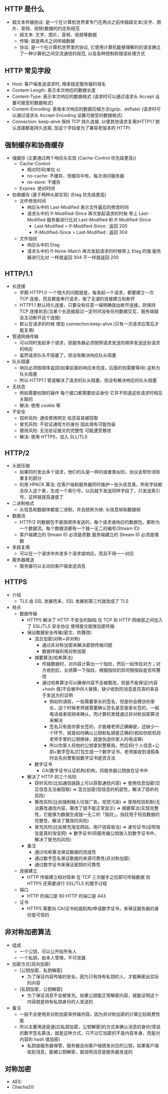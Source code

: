## HTTP 是什么

- 超文本传输协议: 是一个在计算机世界里专门在两点之前传输超文本(文字、图片、音频、视频)数据的约定和规范
  - 超文本: 文字、图片、音频、视频等数据
  - 传输: 就是两点之间传输数据
  - 协议: 是一个在计算机世界里的协议, 它使用计算机能够理解的的语言确立了一种计算机之间交流通信的规范, 以及各种控制和错误处理方式

## HTTP 常见字段

- Host: 客户端发送请求时, 用来指定服务器的域名
- Content-Length: 表示本次响应的数据长度
- Content-Type: 表示本次响应的数据格式 (请求时可以通过请求头 Accept 设置可接受的数据格式)
- Content-Encoding: 表格本次响应的数据压缩方法(gzip、deflate) (请求时可以通过请求头 Accept-Encoding 设置可接受的数据格式)
- Connection: keep-alive 保持 TCP 持久连接, 以便其他请求复用(HTTP1.1 默认连接都是持久连接, 加这个字段是为了兼容老版本的 HTTP)

## 强制缓存和协商缓存

- 强缓存 (主要通过两个响应头实现 (Cache-Control 优先级更高))
  - Cache-Control
    - 相对时间(单位 s)
    - no-cache: 不缓存，但缓存中有，每次询问服务器
    - no-store: 不缓存
  - Expires: 绝对时间
- 协商缓存 (基于两种头部实现) (Etag 优先级更高)
  - 文件修改时间
    - 响应头中的 Last-Modified 表示文件最后的修改时间
    - 请求头中的 If-Modified-Since 再次发起请求的时候 带上 Last-Modified 服务器进行比对 Last-Modified 和 If-Modified-Since
      - Last-Modified > If-Modified-Since : 返回 200
      - If-Modified-Since > Last-Modified : 返回 304
  - 文件指纹
    - 响应头中的 Etag
    - 请求头中的 If-None-Match 再次发起请求的时候带上 Etag 的值 服务器进行比对 一样就返回 304 不一样就返回 200

## HTTP/1.1

- 长连接
  - 早期 HTTP1.0 一个很大的问题就是，每发起一个请求，都要建立一次 TCP 连接，而且都是串行请求，做了无谓的连接建立和断开
  - HTTP1.1 默认持久连接，只要没有任意一端明确提出断开连接，则保持 TCP 连接状态(当某个长连接超过一定时间没有任何数据交互，服务端就会主动断开这个连接)
  - 默认在请求的时候 增加 connection:keep-alive (只有一次请求应答后才能复用)
- 管道网络传输
  - 可以同时发起多个请求，但服务器必须按照请求发送的顺序发送这些请求的响应
  - 虽然请求队头不阻塞了，但没有解决响应队头阻塞
- 队头阻塞
  - 响应必须按顺序返回(如果前面的响应未完成，后面的则需要等待) 这称为队头阻塞
  - 所以 HTTP1.1 管道解决了请求的队头阻塞，但没有解决响应的队头阻塞
- 无状态
  - 例如需要权限的操作 每个接口都需要验证身份 它并不知道这些请求时相互关联的
  - 解决: 使用 cookie 等
- 不安全
  - 窃听风险: 通信使用明文 信息容易被窃取
  - 冒充风险: 不验证通信方的身份 因此很有可能伪装
  - 篡改风险: 无法验证报文的完整性 可能遭受篡改
  - 解决: 使用 HTTPS，加入 SLL/TLS

## HTTP/2

- 头部压缩
  - 如果同时发出多个请求，他们的头是一样的或者类似的，协议会帮你消除重复的部分
  - 利用 HPACK 算法: 在客户端和服务器同时维护一张头信息表，所有字段都会存入这个表，生成一个索引号，以后就不发送同样字段了，只发送索引号，这样就提高速度了
- 二进制格式
  - 头信息和数据体都是二进制，并且统称为帧: 头信息帧和数据帧
- 数据流
  - HTTP/2 的数据包不是按顺序发送的，每个请求或响应的数据包，都称为一个数据流，每个数据流都有一个独一无二的编号(Stream ID)
  - 客户端建立的 Stream ID 必须是奇数 服务端建立的 Stream ID 必须是偶数
- 多路复用
  - 可以在一个请求中并发多个请求或响应，而且不用一一对应
- 服务器推送
  - 服务器可以主动向客户端发送消息

## HTTPS

- 介绍
  - TLS 由 SSL 发展而来，SSL 发展到第三代就改成了 TLS
- 特点
  - 数据传输
    - HTTPS 解决了 HTTP 不安全的缺陷 在 TCP 和 HTTP 网络层之间加入了 SSL/TLS 安全协议 使得报文能够加密传输
    - 保证数据安全传输(密文、防篡改)
      - 混合加密(对称+非对称)
        - 通过非对称加密来解决密钥传输问题
        - 数据传输利用对称加密
      - 摘要算法(哈希算法)
        - 传输数据时，对内容计算出一个指纹，然后一起传给对方；对方收到后，业绩算一下指纹，根据指纹的异同哦按段是否呗篡改
        - 通过哈希算法可以确保内容不会被篡改，但是不能保证[内容+hash 值]不会被中间人替换，缺少收到的消息是否真的来自于发送方的证明
          - 例如你请假，一般需要家长的签名，但是你会模仿你家长，这个时候老师就需要确认签名是否是家长签的，一般电话或者视频来确认，而计算机里就通过非对称加密算法来解决
          - 签名只有是你家长签的，才能被老师正确解密，还缺少一个环节，就是如何确认公钥和私钥是正确的(假如你趁机将老师手里的公钥换掉，就是伪造你家人的电话等)
          - 所以你家人将他的公钥拿到警察局，然后将[个人信息+公钥+数字签名]打包生成一个数字证书，老师接收到请假条时会先向警察局数字证书是否合法
      - 数字证书
        - CA(数字证书认证机构)机构，将服务器公钥放在证书中
    - 解决了 HTTP 的三个风险
      - 窃听风险(比如通信链路上可以获取通信内容) => 使用信息加密(交互信息无法被窃取) => 混合加密(现信息的机密性，解决了窃听的风险)
      - 篡改风险(比如强制植入垃圾广告，视觉污染) => 使用校验机制(无法篡改通信内容，篡改了就不能正常显示) => 摘要算法(实现完整性，它能够为数据生成独一无二的「指纹」，指纹用于校验数据的完整性，解决了篡改的风险)
      - 冒充风险(比如冒充淘宝网站，用户钱容易没) => 身份证书(证明淘宝是真的淘宝网) => 数字证书(将服务器公钥放入到数字证书中，解决了冒充的风险)
    - 备注
      - 通过哈希算法保证数据的完成性
      - 通过数字签名保证数据的来源可靠性(非对称加密)
      - 通过数字证书来保证密钥的可靠性
  - 连接建立
    - HTTP 传输建立相对简单 在 TCP 三次握手之后即可传输数据 但 HTTPS 还需要进行 SSL/TLS 的握手过程
  - 端口
    - HTTP 的端口是 80 HTTP 的端口是 443
  - 证书
    - HTTPS 需要向 CA(证书权威机构)申请数字证书，来保证服务器的身份是可信的

## 非对称加密算法

- 组成
  - 一个公钥，可以公开给所有人
  - 一个私钥，由本人管理，不可泄漏
- 加密方式(双向加密)
  - [公钥加密，私钥解密]
    - 为了保证内容传输的安全。因为只有持有私钥的人，才能解密出实际的内容
  - [私钥加密，公钥解密]
    - 为了保证消息不会被冒充。如果公钥能正常解密内容，就能证明这个内容就是持有私钥身份的人发送的
- 备注
  - 一般不会使用非对称加密来传输内容，因为非对称加密的计算比较耗费性能
  - 所以主要用途是通过[私钥加密，公钥解密]的方式来确认消息的身份(常说的数字签名算法，就是这种方式，只不过它加密的不是内容本身，而是对内容的 hash 值加密)
    - 私钥由服务器保管，服务器会向客户端颁发对应的公钥，如果客户端收到消息，能被公钥解密，就说明消息是服务器发送的

## 对称加密

- AES:
- Chacha20:
